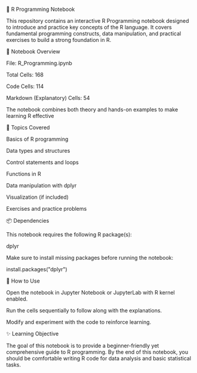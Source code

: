 📘 R Programming Notebook

This repository contains an interactive R Programming notebook designed to introduce and practice key concepts of the R language. It covers fundamental programming constructs, data manipulation, and practical exercises to build a strong foundation in R.

📂 Notebook Overview

File: R_Programming.ipynb

Total Cells: 168

Code Cells: 114

Markdown (Explanatory) Cells: 54

The notebook combines both theory and hands-on examples to make learning R effective

🔑 Topics Covered

Basics of R programming

Data types and structures

Control statements and loops

Functions in R

Data manipulation with dplyr

Visualization (if included)

Exercises and practice problems

📦 Dependencies

This notebook requires the following R package(s):

dplyr

Make sure to install missing packages before running the notebook:

install.packages("dplyr")

🚀 How to Use

Open the notebook in Jupyter Notebook or JupyterLab with R kernel enabled.

Run the cells sequentially to follow along with the explanations.

Modify and experiment with the code to reinforce learning.

✨ Learning Objective

The goal of this notebook is to provide a beginner-friendly yet comprehensive guide to R programming. By the end of this notebook, you should be comfortable writing R code for data analysis and basic statistical tasks.

